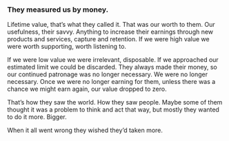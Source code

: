 ### They measured us by money.

Lifetime value, that’s what they called it. That was our worth to them. Our usefulness, their savvy. Anything to increase their earnings through new products and services, capture and retention. If we were high value we were worth supporting, worth listening to.

If we were low value we were irrelevant, disposable. If we approached our estimated limit we could be discarded. They always made their money, so our continued patronage was no longer necessary. We were no longer necessary. Once we were no longer earning for them, unless there was a chance we might earn again, our value dropped to zero.

That’s how they saw the world. How they saw people. Maybe some of them thought it was a problem to think and act that way, but mostly they wanted to do it more. Bigger. 

When it all went wrong they wished they’d taken more. 